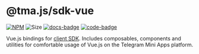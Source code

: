 # @tma.js/sdk-vue

[code-badge]: https://img.shields.io/badge/source-black?logo=github

[docs-badge]: https://img.shields.io/badge/documentation-blue?logo=gitbook&logoColor=white

[code-link]: https://github.com/Telegram-Mini-Apps/telegram-apps/tree/master/tma.js/sdk-vue

[docs-link]: https://docs.telegram-mini-apps.com/packages/tma-js-sdk-vue

[npm-link]: https://npmjs.com/package/@tma.js/sdk-vue

[npm-badge]: https://img.shields.io/npm/v/@tma.js/sdk-vue?logo=npm

[size-badge]: https://img.shields.io/bundlephobia/minzip/@tma.js/sdk-vue

[![NPM][npm-badge]][npm-link]
![Size][size-badge]
[![docs-badge]][docs-link]
[![code-badge]][code-link]

Vue.js bindings
for [client SDK](https://docs.telegram-mini-apps.com/packages/tma-js-sdk). Includes
composables, components and utilities
for comfortable usage of Vue.js on the Telegram Mini Apps platform.
